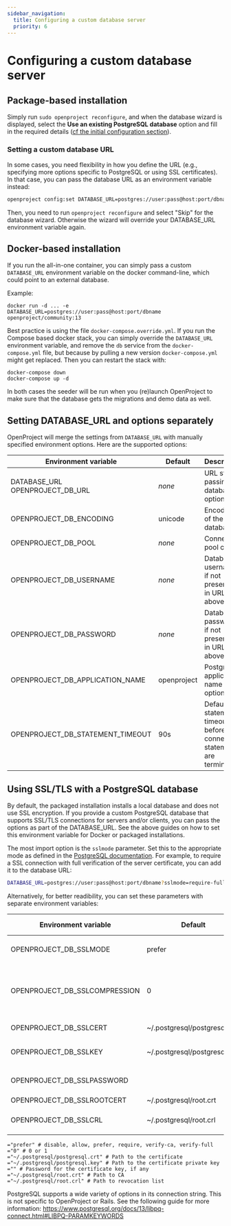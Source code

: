 ```yaml
---
sidebar_navigation:
  title: Configuring a custom database server
  priority: 6
---
```


# Configuring a custom database server

## Package-based installation

Simply run `sudo openproject reconfigure`, and when the database wizard is displayed, select the **Use an existing PostgreSQL database** option and fill in the required details ([cf the initial configuration section](../../installation/packaged/#step-2-postgresql-database-configuration)).



### Setting a custom database URL

In some cases, you need flexibility in how you define the URL (e.g., specifying more options specific to PostgreSQL or using SSL certificates). In that case, you can pass the database URL as an environment variable instead:

```bash
openproject config:set DATABASE_URL=postgres://user:pass@host:port/dbname
```



Then, you need to run `openproject reconfigure` and select "Skip" for the database wizard. Otherwise the wizard will override your DATABASE_URL environment variable again.



## Docker-based installation

If you run the all-in-one container, you can simply pass a custom `DATABASE_URL` environment variable on the docker command-line, which could
point to an external database.

Example:

```shell
docker run -d ... -e DATABASE_URL=postgres://user:pass@host:port/dbname openproject/community:13
```

Best practice is using the file `docker-compose.override.yml`. If you run the Compose based docker stack, you can simply override the `DATABASE_URL` environment variable, and remove the `db` service from the `docker-compose.yml` file, but because by pulling a new version `docker-compose.yml` might get replaced. Then you can restart the stack with:

```shell
docker-compose down
docker-compose up -d
```

In both cases the seeder will be run when you (re)launch OpenProject to make sure that the database gets the migrations and demo data as well.



## Setting DATABASE_URL and options separately

OpenProject will merge the settings from `DATABASE_URL` with manually specified environment options. Here are the supported options: 

| Environment variable                 | Default     | Description                                                  | Documentation                                                |
| ------------------------------------ | ----------- | ------------------------------------------------------------ | ------------------------------------------------------------ |
| DATABASE_URL<br />OPENPROJECT_DB_URL | *none*      | URL style passing of database options                        | https://guides.rubyonrails.org/configuring.html#configuring-a-database |
| OPENPROJECT_DB_ENCODING              | unicode     | Encoding of the database                                     | Should be left at unicode unless you really know what you're doing. |
| OPENPROJECT_DB_POOL                  | *none*      | Connection pool count                                        | https://guides.rubyonrails.org/configuring.html#database-pooling |
| OPENPROJECT_DB_USERNAME              | *none*      | Database username, if not presented in URL above             | https://guides.rubyonrails.org/configuring.html#configuring-a-database |
| OPENPROJECT_DB_PASSWORD              | *none*      | Database password, if not presented in URL above             | https://guides.rubyonrails.org/configuring.html#configuring-a-database |
| OPENPROJECT_DB_APPLICATION_NAME      | openproject | PostgreSQL application name option                           | https://www.postgresql.org/docs/13/libpq-connect.html#LIBPQ-CONNECT-APPLICATION-NAME |
| OPENPROJECT_DB_STATEMENT_TIMEOUT     | 90s         | Default statement timeout before connection statements are terminted | https://www.postgresql.org/docs/current/runtime-config-client.html#GUC-STATEMENT-TIMEOUT |



## Using SSL/TLS with a PostgreSQL database

By default, the packaged installation installs a local database and does not use SSL encryption. If you provide a custom PostgreSQL database that supports SSL/TLS connections for servers and/or clients, you can pass the options as part of the DATABASE_URL. See the above guides on how to set this environment variable for Docker or packaged installations.

The most import option is the `sslmode` parameter. Set this to the appropriate mode as defined in the [PostgreSQL documentation](https://www.postgresql.org/docs/13/libpq-connect.html#LIBPQ-PARAMKEYWORDS). For example, to require a SSL connection with full verification of the server certificate, you can add it to the database URL:

```bash
DATABASE_URL=postgres://user:pass@host:port/dbname?sslmode=require-full&sslcert=/path/to/postgresql.cert
```

Alternatively, for better readibility, you can set these parameters with separate environment variables:

| Environment variable          | Default                      | Description                                                  | PostgreSQL documentation                                     |
| ----------------------------- | ---------------------------- | ------------------------------------------------------------ | ------------------------------------------------------------ |
| OPENPROJECT_DB_SSLMODE        | prefer                       | connection mode for SSL. See                                 | [sslmode](https://www.postgresql.org/docs/13/libpq-connect.html#LIBPQ-CONNECT-SSLMODE) |
| OPENPROJECT_DB_SSLCOMPRESSION | 0                            | If set to 1, data sent over SSL connections will be compressed | [sslcompression](https://www.postgresql.org/docs/13/libpq-connect.html#LIBPQ-CONNECT-SSLCOMPRESSION) |
| OPENPROJECT_DB_SSLCERT        | ~/.postgresql/postgresql.crt | Path to certificate                                          | [sslcert](https://www.postgresql.org/docs/13/libpq-connect.html#LIBPQ-CONNECT-SSLCERT) |
| OPENPROJECT_DB_SSLKEY         | ~/.postgresql/postgresql.key | Path to certificate key                                      | [sslkey](https://www.postgresql.org/docs/13/libpq-connect.html#LIBPQ-CONNECT-SSLKEY) |
| OPENPROJECT_DB_SSLPASSWORD    |                              | Password to certificate key                                  | [sslpassword](https://www.postgresql.org/docs/13/libpq-connect.html#LIBPQ-CONNECT-SSLPASSWORD) |
| OPENPROJECT_DB_SSLROOTCERT    | ~/.postgresql/root.crt       | Path to CA                                                   | [sslrootcert](https://www.postgresql.org/docs/13/libpq-connect.html#LIBPQ-CONNECT-SSLROOTCERT) |
| OPENPROJECT_DB_SSLCRL         | ~/.postgresql/root.crl       | Path to revocation list                                      | [sslcrl](https://www.postgresql.org/docs/13/libpq-connect.html#LIBPQ-CONNECT-SSLCRL) |



```
="prefer" # disable, allow, prefer, require, verify-ca, verify-full
="0" # 0 or 1
="~/.postgresql/postgresql.crt" # Path to the certificate
="~/.postgresql/postgresql.key" # Path to the certificate private key
="" # Password for the certificate key, if any
="~/.postgresql/root.crt" # Path to CA
="~/.postgresql/root.crl" # Path to revocation list
```





PostgreSQL supports a wide variety of options in its connection string. This is not specific to OpenProject or Rails. See the following guide for more information: https://www.postgresql.org/docs/13/libpq-connect.html#LIBPQ-PARAMKEYWORDS
